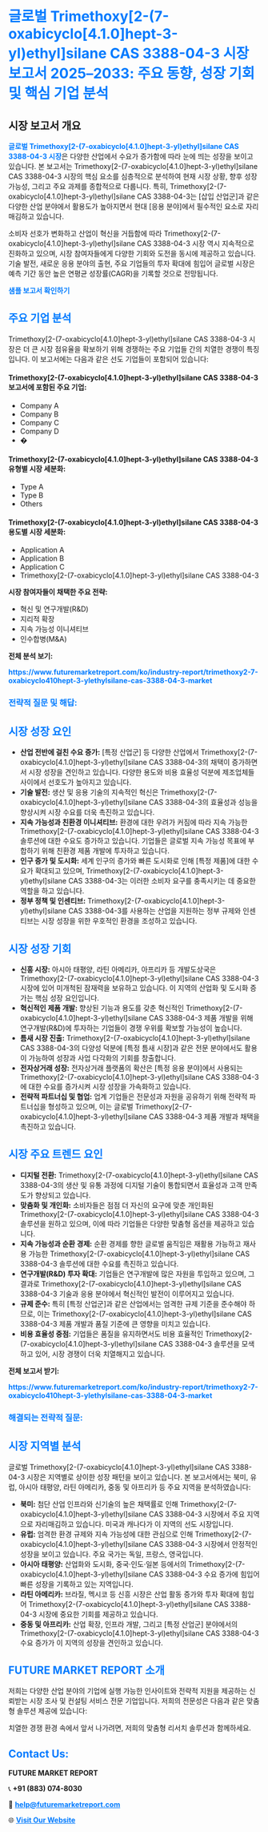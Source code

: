 <h1 style="color: #007BFF;">글로벌 Trimethoxy[2-(7-oxabicyclo[4.1.0]hept-3-yl)ethyl]silane CAS 3388-04-3 시장 보고서 2025–2033: 주요 동향, 성장 기회 및 핵심 기업 분석</h1>

<section id="overview">
<h2>시장 보고서 개요</h2>
<p><a href="https://www.futuremarketreport.com/ko/industry-report/trimethoxy2-7-oxabicyclo410hept-3-ylethylsilane-cas-3388-04-3-market" style="color: #007BFF; text-decoration: none;"><strong>글로벌 Trimethoxy[2-(7-oxabicyclo[4.1.0]hept-3-yl)ethyl]silane CAS 3388-04-3 시장</strong></a>은 다양한 산업에서 수요가 증가함에 따라 눈에 띄는 성장을 보이고 있습니다. 본 보고서는 Trimethoxy[2-(7-oxabicyclo[4.1.0]hept-3-yl)ethyl]silane CAS 3388-04-3 시장의 핵심 요소를 심층적으로 분석하여 현재 시장 상황, 향후 성장 가능성, 그리고 주요 과제를 종합적으로 다룹니다. 특히, Trimethoxy[2-(7-oxabicyclo[4.1.0]hept-3-yl)ethyl]silane CAS 3388-04-3는 [삽입 산업군]과 같은 다양한 산업 분야에서 활용도가 높아지면서 현대 [응용 분야]에서 필수적인 요소로 자리매김하고 있습니다.</p>
<p>소비자 선호가 변화하고 산업이 혁신을 거듭함에 따라 Trimethoxy[2-(7-oxabicyclo[4.1.0]hept-3-yl)ethyl]silane CAS 3388-04-3 시장 역시 지속적으로 진화하고 있으며, 시장 참여자들에게 다양한 기회와 도전을 동시에 제공하고 있습니다. 기술 발전, 새로운 응용 분야의 출현, 주요 기업들의 투자 확대에 힘입어 글로벌 시장은 예측 기간 동안 높은 연평균 성장률(CAGR)을 기록할 것으로 전망됩니다.</p>
</section>

<section id="overview">
<p><a href="https://www.futuremarketreport.com/ko/request-sample/reportId=119701" style="color: #007BFF; text-decoration: none;"><strong>샘플 보고서 확인하기</strong></a></p>
</section>

<section id="key-players">
<h2 style="color: #007BFF;">주요 기업 분석</h2>
<p>Trimethoxy[2-(7-oxabicyclo[4.1.0]hept-3-yl)ethyl]silane CAS 3388-04-3 시장은 더 큰 시장 점유율을 확보하기 위해 경쟁하는 주요 기업들 간의 치열한 경쟁이 특징입니다. 이 보고서에는 다음과 같은 선도 기업들이 포함되어 있습니다:</p>
<h4>Trimethoxy[2-(7-oxabicyclo[4.1.0]hept-3-yl)ethyl]silane CAS 3388-04-3 보고서에 포함된 주요 기업:</h4>
<ul><li>Company A</li><li>Company B</li><li>Company C</li><li>Company D</li><li>�</li></ul>
<h4>Trimethoxy[2-(7-oxabicyclo[4.1.0]hept-3-yl)ethyl]silane CAS 3388-04-3 유형별 시장 세분화:</h4>
<ul><li>Type A</li><li>Type B</li><li>Others</li></ul>

<h4>Trimethoxy[2-(7-oxabicyclo[4.1.0]hept-3-yl)ethyl]silane CAS 3388-04-3 용도별 시장 세분화:</h4>
<ul><li>Application A</li><li>Application B</li><li>Application C</li><li>Trimethoxy[2-(7-oxabicyclo[4.1.0]hept-3-yl)ethyl]silane CAS 3388-04-3</li></ul>
<p><strong>시장 참여자들이 채택한 주요 전략:</strong></p>
<ul>
<li>혁신 및 연구개발(R&D)</li>
<li>지리적 확장</li>
<li>지속 가능성 이니셔티브</li>
<li>인수합병(M&A)</li>
</ul>
</section>

<section>
<p><strong>전체 분석 보기:</strong></p><a href="https://www.futuremarketreport.com/ko/industry-report/trimethoxy2-7-oxabicyclo410hept-3-ylethylsilane-cas-3388-04-3-market" style="color: #007BFF; text-decoration: none;"><strong>https://www.futuremarketreport.com/ko/industry-report/trimethoxy2-7-oxabicyclo410hept-3-ylethylsilane-cas-3388-04-3-market</strong></a>
<h3 style="color: #007BFF;">전략적 질문 및 해답:</h3>
</section>

<section id="driving-factors">
<h2 style="color: #007BFF;">시장 성장 요인</h2>
<ul>
<li><strong>산업 전반에 걸친 수요 증가:</strong> [특정 산업군] 등 다양한 산업에서 Trimethoxy[2-(7-oxabicyclo[4.1.0]hept-3-yl)ethyl]silane CAS 3388-04-3의 채택이 증가하면서 시장 성장을 견인하고 있습니다. 다양한 용도와 비용 효율성 덕분에 제조업체들 사이에서 선호도가 높아지고 있습니다.</li>
<li><strong>기술 발전:</strong> 생산 및 응용 기술의 지속적인 혁신은 Trimethoxy[2-(7-oxabicyclo[4.1.0]hept-3-yl)ethyl]silane CAS 3388-04-3의 효율성과 성능을 향상시켜 시장 수요를 더욱 촉진하고 있습니다.</li>
<li><strong>지속 가능성과 친환경 이니셔티브:</strong> 환경에 대한 우려가 커짐에 따라 지속 가능한 Trimethoxy[2-(7-oxabicyclo[4.1.0]hept-3-yl)ethyl]silane CAS 3388-04-3 솔루션에 대한 수요도 증가하고 있습니다. 기업들은 글로벌 지속 가능성 목표에 부합하기 위해 친환경 제품 개발에 투자하고 있습니다.</li>
<li><strong>인구 증가 및 도시화:</strong> 세계 인구의 증가와 빠른 도시화로 인해 [특정 제품]에 대한 수요가 확대되고 있으며, Trimethoxy[2-(7-oxabicyclo[4.1.0]hept-3-yl)ethyl]silane CAS 3388-04-3는 이러한 소비자 요구를 충족시키는 데 중요한 역할을 하고 있습니다.</li>
<li><strong>정부 정책 및 인센티브:</strong> Trimethoxy[2-(7-oxabicyclo[4.1.0]hept-3-yl)ethyl]silane CAS 3388-04-3를 사용하는 산업을 지원하는 정부 규제와 인센티브는 시장 성장을 위한 우호적인 환경을 조성하고 있습니다.</li>
</ul>
</section>

<section id="growth-opportunities">
<h2 style="color: #007BFF;">시장 성장 기회</h2>
<ul>
<li><strong>신흥 시장:</strong> 아시아 태평양, 라틴 아메리카, 아프리카 등 개발도상국은 Trimethoxy[2-(7-oxabicyclo[4.1.0]hept-3-yl)ethyl]silane CAS 3388-04-3 시장에 있어 미개척된 잠재력을 보유하고 있습니다. 이 지역의 산업화 및 도시화 증가는 핵심 성장 요인입니다.</li>
<li><strong>혁신적인 제품 개발:</strong> 향상된 기능과 용도를 갖춘 혁신적인 Trimethoxy[2-(7-oxabicyclo[4.1.0]hept-3-yl)ethyl]silane CAS 3388-04-3 제품 개발을 위해 연구개발(R&D)에 투자하는 기업들이 경쟁 우위를 확보할 가능성이 높습니다.</li>
<li><strong>틈새 시장 진출:</strong> Trimethoxy[2-(7-oxabicyclo[4.1.0]hept-3-yl)ethyl]silane CAS 3388-04-3의 다양성 덕분에 [특정 틈새 시장]과 같은 전문 분야에서도 활용이 가능하여 성장과 사업 다각화의 기회를 창출합니다.</li>
<li><strong>전자상거래 성장:</strong> 전자상거래 플랫폼의 확산은 [특정 응용 분야]에서 사용되는 Trimethoxy[2-(7-oxabicyclo[4.1.0]hept-3-yl)ethyl]silane CAS 3388-04-3에 대한 수요를 증가시켜 시장 성장을 가속화하고 있습니다.</li>
<li><strong>전략적 파트너십 및 협업:</strong> 업계 기업들은 전문성과 자원을 공유하기 위해 전략적 파트너십을 형성하고 있으며, 이는 글로벌 Trimethoxy[2-(7-oxabicyclo[4.1.0]hept-3-yl)ethyl]silane CAS 3388-04-3 제품 개발과 채택을 촉진하고 있습니다.</li>
</ul>
</section>

<section id="trending-factors">
<h2 style="color: #007BFF;">시장 주요 트렌드 요인</h2>
<ul>
<li><strong>디지털 전환:</strong> Trimethoxy[2-(7-oxabicyclo[4.1.0]hept-3-yl)ethyl]silane CAS 3388-04-3의 생산 및 유통 과정에 디지털 기술이 통합되면서 효율성과 고객 만족도가 향상되고 있습니다.</li>
<li><strong>맞춤화 및 개인화:</strong> 소비자들은 점점 더 자신의 요구에 맞춘 개인화된 Trimethoxy[2-(7-oxabicyclo[4.1.0]hept-3-yl)ethyl]silane CAS 3388-04-3 솔루션을 원하고 있으며, 이에 따라 기업들은 다양한 맞춤형 옵션을 제공하고 있습니다.</li>
<li><strong>지속 가능성과 순환 경제:</strong> 순환 경제를 향한 글로벌 움직임은 재활용 가능하고 재사용 가능한 Trimethoxy[2-(7-oxabicyclo[4.1.0]hept-3-yl)ethyl]silane CAS 3388-04-3 솔루션에 대한 수요를 촉진하고 있습니다.</li>
<li><strong>연구개발(R&D) 투자 확대:</strong> 기업들은 연구개발에 많은 자원을 투입하고 있으며, 그 결과로 Trimethoxy[2-(7-oxabicyclo[4.1.0]hept-3-yl)ethyl]silane CAS 3388-04-3 기술과 응용 분야에서 혁신적인 발전이 이루어지고 있습니다.</li>
<li><strong>규제 준수:</strong> 특히 [특정 산업군]과 같은 산업에서는 엄격한 규제 기준을 준수해야 하므로, 이는 Trimethoxy[2-(7-oxabicyclo[4.1.0]hept-3-yl)ethyl]silane CAS 3388-04-3 제품 개발과 품질 기준에 큰 영향을 미치고 있습니다.</li>
<li><strong>비용 효율성 중점:</strong> 기업들은 품질을 유지하면서도 비용 효율적인 Trimethoxy[2-(7-oxabicyclo[4.1.0]hept-3-yl)ethyl]silane CAS 3388-04-3 솔루션을 모색하고 있어, 시장 경쟁이 더욱 치열해지고 있습니다.</li>
</ul>
</section>

<section>
<p><strong>전체 보고서 받기:</strong></p><a href="https://www.futuremarketreport.com/ko/industry-report/trimethoxy2-7-oxabicyclo410hept-3-ylethylsilane-cas-3388-04-3-market" style="color: #007BFF; text-decoration: none;"><strong>https://www.futuremarketreport.com/ko/industry-report/trimethoxy2-7-oxabicyclo410hept-3-ylethylsilane-cas-3388-04-3-market</strong></a>
<h3 style="color: #007BFF;">해결되는 전략적 질문:</h3>
</section>

<section id="regional-analysis">
<h2 style="color: #007BFF;">시장 지역별 분석</h2>
<p>글로벌 Trimethoxy[2-(7-oxabicyclo[4.1.0]hept-3-yl)ethyl]silane CAS 3388-04-3 시장은 지역별로 상이한 성장 패턴을 보이고 있습니다. 본 보고서에서는 북미, 유럽, 아시아 태평양, 라틴 아메리카, 중동 및 아프리카 등 주요 지역을 분석하였습니다:</p>
<ul>
<li><strong>북미:</strong> 첨단 산업 인프라와 신기술의 높은 채택률로 인해 Trimethoxy[2-(7-oxabicyclo[4.1.0]hept-3-yl)ethyl]silane CAS 3388-04-3 시장에서 주요 지역으로 자리매김하고 있습니다. 미국과 캐나다가 이 지역의 선도 시장입니다.</li>
<li><strong>유럽:</strong> 엄격한 환경 규제와 지속 가능성에 대한 관심으로 인해 Trimethoxy[2-(7-oxabicyclo[4.1.0]hept-3-yl)ethyl]silane CAS 3388-04-3 시장에서 안정적인 성장을 보이고 있습니다. 주요 국가는 독일, 프랑스, 영국입니다.</li>
<li><strong>아시아 태평양:</strong> 산업화와 도시화, 중국·인도·일본 등에서의 Trimethoxy[2-(7-oxabicyclo[4.1.0]hept-3-yl)ethyl]silane CAS 3388-04-3 수요 증가에 힘입어 빠른 성장을 기록하고 있는 지역입니다.</li>
<li><strong>라틴 아메리카:</strong> 브라질, 멕시코 등 신흥 시장은 산업 활동 증가와 투자 확대에 힘입어 Trimethoxy[2-(7-oxabicyclo[4.1.0]hept-3-yl)ethyl]silane CAS 3388-04-3 시장에 중요한 기회를 제공하고 있습니다.</li>
<li><strong>중동 및 아프리카:</strong> 산업 확장, 인프라 개발, 그리고 [특정 산업군] 분야에서의 Trimethoxy[2-(7-oxabicyclo[4.1.0]hept-3-yl)ethyl]silane CAS 3388-04-3 수요 증가가 이 지역의 성장을 견인하고 있습니다.</li>
</ul>
</section>

<footer>
<h2 style="color: #007BFF;">FUTURE MARKET REPORT 소개</h2>
<p>저희는 다양한 산업 분야의 기업에 실행 가능한 인사이트와 전략적 지원을 제공하는 신뢰받는 시장 조사 및 컨설팅 서비스 전문 기업입니다. 저희의 전문성은 다음과 같은 맞춤형 솔루션 제공에 있습니다:</p>

<p>치열한 경쟁 환경 속에서 앞서 나가려면, 저희의 맞춤형 리서치 솔루션과 함께하세요.</p>

<h2 style="color: #007BFF;">Contact Us:</h2>
<p><strong>FUTURE MARKET REPORT</strong></p>
<p>📞 <strong>+91 (883) 074-8030</strong></p>
<p>📧 <strong><a href="mailto:help@futuremarketreport.com" style="color: #007BFF;">help@futuremarketreport.com</a></strong></p>
<p>🌐 <strong><a href="https://www.futuremarketreport.com/" style="color: #007BFF;">Visit Our Website</a></strong></p>
</footer>
